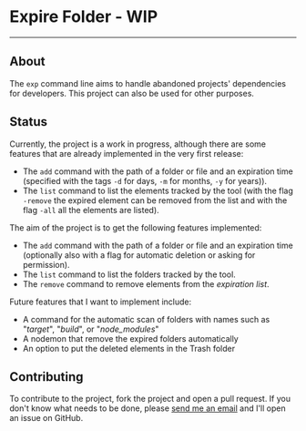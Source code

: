 # Expire Folder - WIP

---

## About

The ``exp`` command line aims to handle abandoned projects' dependencies for developers.
This project can also be used for other purposes.

## Status

Currently, the project is a work in progress, although there are some features that are already implemented in the very first release:
- The ``add`` command with the path of a folder or file and an expiration time (specified with the tags ``-d`` for days, ``-m`` for months, ``-y`` for years)).
- The ``list`` command to list the elements tracked by the tool (with the flag ``-remove`` the expired element can be removed from the list and with the flag ``-all`` all the elements are listed).

The aim of the project is to get the following features implemented:
- The ``add`` command with the path of a folder or file and an expiration time (optionally also with a flag for automatic deletion or asking for permission).
- The ``list`` command to list the folders tracked by the tool. 
- The ``remove`` command to remove elements from the _expiration list_.

Future features that I want to implement include:
- A command for the automatic scan of folders with names such as "_target_", "_build_", or "_node_modules_"
- A nodemon that remove the expired folders automatically
- An option to put the deleted elements in the Trash folder

## Contributing

To contribute to the project, fork the project and open a pull request. If you don't know what needs to be done, please 
[send me an email](mailto:gioele.fiorenza2000@gmail.com?subject=Feature%20request%20for%20the%20Expire%20folder%20project&body=Hi,%20I'm%20interested%20in%20helping%20you%20with%20the%20Expire%20Folder%20project.%20What%20can%20I%20do?)
 and I'll open an issue on GitHub.